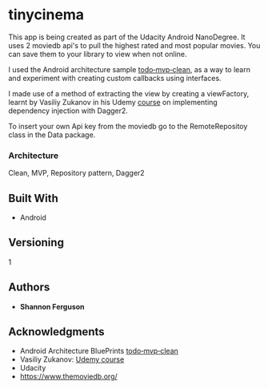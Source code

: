 # tinycinema

This app is being created as part of the Udacity Android NanoDegree.
It uses 2 moviedb api's to pull the highest rated and most popular movies.
You can save them to your library to view when not online.

I used the Android architecture sample [todo‑mvp‑clean](https://github.com/googlesamples/android-architecture/tree/todo-mvp-clean/),
as a way to learn and experiment with creating custom callbacks using interfaces.

I made use of a method of extracting the view by creating a viewFactory, learnt by Vasiliy Zukanov in his Udemy [course](https://www.udemy.com/dependency-injection-in-android-with-dagger/)
on implementing dependency injection with Dagger2. 

To insert your own Api key from the moviedb go to the RemoteRepositoy class in the Data package.

### Architecture

Clean,
MVP,
Repository pattern,
Dagger2

## Built With

* Android

## Versioning

1

## Authors

* **Shannon Ferguson**  


## Acknowledgments

* Android Architecture BluePrints [todo‑mvp‑clean](https://github.com/googlesamples/android-architecture/tree/todo-mvp-clean/)
* Vasiliy Zukanov: [Udemy course](https://www.udemy.com/dependency-injection-in-android-with-dagger/)
* Udacity
* https://www.themoviedb.org/
